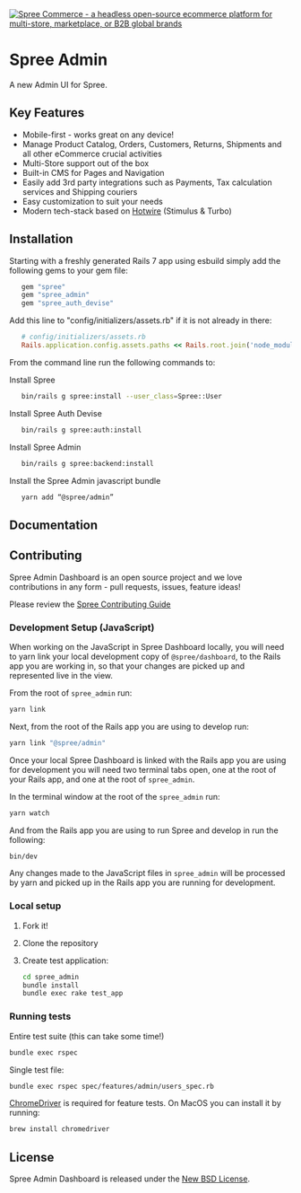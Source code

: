 <a href="https://spreecommerce.org">
   <img src="https://raw.githubusercontent.com/spree/spree-dev-docs/master/.gitbook/assets/admin_panel_978-2x.jpg" alt="Spree Commerce - a headless open-source ecommerce platform for multi-store, marketplace, or B2B global brands" />
</a>

# Spree Admin

A new Admin UI for Spree.

## Key Features

- Mobile-first - works great on any device!
- Manage Product Catalog, Orders, Customers, Returns, Shipments and all other eCommerce crucial activities
- Multi-Store support out of the box
- Built-in CMS for Pages and Navigation
- Easily add 3rd party integrations such as Payments, Tax calculation services and Shipping couriers
- Easy customization to suit your needs
- Modern tech-stack based on [Hotwire](https://hotwired.dev/) (Stimulus & Turbo)

## Installation

Starting with a freshly generated Rails 7 app using esbuild simply add the following gems to your gem file:
```ruby
   gem "spree"
   gem "spree_admin"
   gem "spree_auth_devise"
```

Add this line to "config/initializers/assets.rb" if it is not already in there:
```ruby
   # config/initializers/assets.rb
   Rails.application.config.assets.paths << Rails.root.join('node_modules')
```

From the command line run the following commands to:

Install Spree
```bash
   bin/rails g spree:install --user_class=Spree::User
```

Install Spree Auth Devise
```bash
   bin/rails g spree:auth:install
```

Install Spree Admin
```bash
   bin/rails g spree:backend:install
```

Install the Spree Admin javascript bundle
```bash
   yarn add “@spree/admin”
```

## Documentation


## Contributing

Spree Admin Dashboard is an open source project and we love contributions in any form - pull requests, issues, feature ideas!

Please review the [Spree Contributing Guide](https://dev-docs.spreecommerce.org/contributing/index)

### Development Setup (JavaScript)

When working on the JavaScript in Spree Dashboard locally, you will need to yarn link your local development copy of `@spree/dashboard`, to the Rails app you are working in, so that your changes are picked up and represented live in the view.

From the root of `spree_admin` run:

```bash
yarn link
```

Next, from the root of the Rails app you are using to develop run:

```bash
yarn link "@spree/admin"
```

Once your local Spree Dashboard is linked with the Rails app you are using for development you will need two terminal tabs open,
one at the root of your Rails app, and one at the root of `spree_admin`.

In the terminal window at the root of the `spree_admin` run:

```bash
yarn watch
```

And from the Rails app you are using to run Spree and develop in run the following:

```bash
bin/dev
```

Any changes made to the JavaScript files in `spree_admin` will be processed by yarn and picked up in the Rails app you are running for development.

### Local setup

1. Fork it!
2. Clone the repository
3. Create test application:

   ```bash
   cd spree_admin
   bundle install
   bundle exec rake test_app
   ```

### Running tests

Entire test suite (this can take some time!)

```bash
bundle exec rspec
```

Single test file:

```bash
bundle exec rspec spec/features/admin/users_spec.rb
```

[ChromeDriver](https://chromedriver.chromium.org/) is required for feature tests. On MacOS you can install it by running:

```bash
brew install chromedriver
```

## License

Spree Admin Dashboard is released under the [New BSD License](https://github.com/spree/spree_backend/blob/main/license.md).

[spark]: https://sparksolutions.co?utm_source=github
